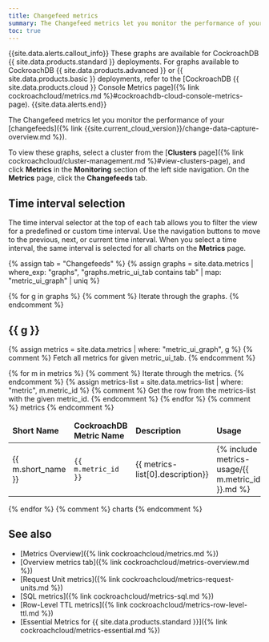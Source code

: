 ```yaml
---
title: Changefeed metrics
summary: The Changefeed metrics let you monitor the performance of your changefeeds.
toc: true
---
```


{{site.data.alerts.callout_info}}
These graphs are available for CockroachDB {{ site.data.products.standard }} deployments. For graphs available to CockroachDB {{ site.data.products.advanced }} or {{ site.data.products.basic }} deployments, refer to the [CockroachDB {{ site.data.products.cloud }} Console Metrics page]({% link cockroachcloud/metrics.md %}#cockroachdb-cloud-console-metrics-page).
{{site.data.alerts.end}}

The Changefeed metrics let you monitor the performance of your [changefeeds]({% link {{site.current_cloud_version}}/change-data-capture-overview.md %}).

To view these graphs, select a cluster from the [**Clusters** page]({% link cockroachcloud/cluster-management.md %}#view-clusters-page), and click **Metrics** in the **Monitoring** section of the left side navigation. On the **Metrics** page, click the **Changefeeds** tab.

## Time interval selection

The time interval selector at the top of each tab allows you to filter the view for a predefined or custom time interval. Use the navigation buttons to move to the previous, next, or current time interval. When you select a time interval, the same interval is selected for all charts on the **Metrics** page.

{% assign tab = "Changefeeds" %}
{% assign graphs = site.data.metrics | where_exp: "graphs", "graphs.metric_ui_tab contains tab" | map: "metric_ui_graph" | uniq %}

{% for g in graphs %} {% comment %} Iterate through the graphs. {% endcomment %}

## {{ g }}

{% assign metrics = site.data.metrics | where: "metric_ui_graph", g %}
{% comment %} Fetch all metrics for given metric_ui_tab. {% endcomment %}

<table>
    <thead>
        <tr>
            <td><b>Short Name</b></td>
            <td><b>CockroachDB Metric Name</b></td>
            <td><b>Description</b></td>
            <td><b>Usage</b></td>
        </tr>
    </thead>
    <tbody>    
    {% for m in metrics %} {% comment %} Iterate through the metrics. {% endcomment %}
        {% assign metrics-list = site.data.metrics-list | where: "metric", m.metric_id %}
        {% comment %} Get the row from the metrics-list with the given metric_id. {% endcomment %}
            <tr>
            <td>{{ m.short_name }}</td>
            <td><div id="{{ m.metric_id }}" class="anchored"><code>{{ m.metric_id }}</code></div></td>
            <td>{{ metrics-list[0].description}}</td>
            <td>{% include metrics-usage/{{ m.metric_id }}.md %}</td>
        </tr>
    {% endfor %} {% comment %} metrics {% endcomment %}
    </tbody>
</table>

{% endfor %} {% comment %} charts {% endcomment %}

## See also

- [Metrics Overview]({% link cockroachcloud/metrics.md %})
- [Overview metrics tab]({% link cockroachcloud/metrics-overview.md %})
- [Request Unit metrics]({% link cockroachcloud/metrics-request-units.md %})
- [SQL metrics]({% link cockroachcloud/metrics-sql.md %})
- [Row-Level TTL metrics]({% link cockroachcloud/metrics-row-level-ttl.md %})
- [Essential Metrics for {{ site.data.products.standard }}]({% link cockroachcloud/metrics-essential.md %})